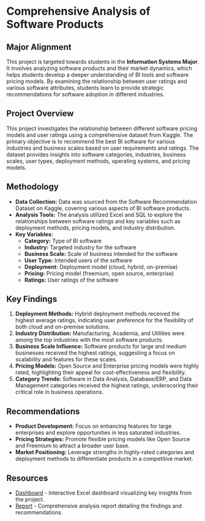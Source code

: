 # Comprehensive Analysis of Software Products

## Major Alignment
This project is targeted towards students in the **Information Systems Major**. It involves analyzing software products and their market dynamics, which helps students develop a deeper understanding of BI tools and software pricing models. By examining the relationship between user ratings and various software attributes, students learn to provide strategic recommendations for software adoption in different industries.

## Project Overview
This project investigates the relationship between different software pricing models and user ratings using a comprehensive dataset from Kaggle. The primary objective is to recommend the best BI software for various industries and business scales based on user requirements and ratings. The dataset provides insights into software categories, industries, business scales, user types, deployment methods, operating systems, and pricing models.

## Methodology
- **Data Collection:** Data was sourced from the Software Recommendation Dataset on Kaggle, covering various aspects of BI software products.
- **Analysis Tools:** The analysis utilized Excel and SQL to explore the relationships between software ratings and key variables such as deployment methods, pricing models, and industry distribution.
- **Key Variables:**
  - **Category:** Type of BI software
  - **Industry:** Targeted industry for the software
  - **Business Scale:** Scale of business intended for the software
  - **User Type:** Intended users of the software
  - **Deployment:** Deployment model (cloud, hybrid, on-premise)
  - **Pricing:** Pricing model (freemium, open source, enterprise)
  - **Ratings:** User ratings of the software

## Key Findings
1. **Deployment Methods:** Hybrid deployment methods received the highest average ratings, indicating user preference for the flexibility of both cloud and on-premise solutions.
2. **Industry Distribution:** Manufacturing, Academia, and Utilities were among the top industries with the most software products.
3. **Business Scale Influence:** Software products for large and medium businesses received the highest ratings, suggesting a focus on scalability and features for these scales.
4. **Pricing Models:** Open Source and Enterprise pricing models were highly rated, highlighting their appeal for cost-effectiveness and flexibility.
5. **Category Trends:** Software in Data Analysis, Database/ERP, and Data Management categories received the highest ratings, underscoring their critical role in business operations.

## Recommendations
- **Product Development:** Focus on enhancing features for large enterprises and explore opportunities in less saturated industries.
- **Pricing Strategies:** Promote flexible pricing models like Open Source and Freemium to attract a broader user base.
- **Market Positioning:** Leverage strengths in highly-rated categories and deployment methods to differentiate products in a competitive market.

## Resources
- [Dashboard](../Student-Dashboards/Management-Information-System-Project-Dashboard.xlsx) - Interactive Excel dashboard visualizing key insights from the project.
- [Report](../Student-Reports/Management-Information-System-Project-Report.pdf) - Comprehensive analysis report detailing the findings and recommendations.
